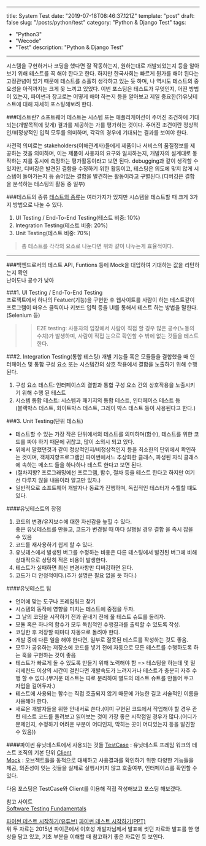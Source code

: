 ---
title: System Test 
date: "2019-07-18T08:46:37.121Z"
template: "post"
draft: false
slug: "/posts/python/test"
category: "Python & Django Test"
tags:
  - "Python3"
  - "Wecode"
  - "Test"
description: "Python & Django Test"

------

시스템을 구현하거나 코딩을 했다면 잘 작동하는지, 원하는대로 개발되었는지 등을 알아보기 위해 테스트를 꼭 해야 한다고 한다. 하지만 한국사회는 빠르게 뭔가를 해야 된다는 고정관념이 있기 때문에 테스트를 소홀히 생각하고 있는 듯 하며, 나 역시도 테스트의 중요성을 아직까지는 크게 못 느끼고 있었다. 이번 포스팅은 테스트가 무엇인지, 어떤 방법이 있는지, 파이썬과 장고로는 어떻게 해야 하는지 등을 알아보고 제일 중요한(?)유닛테스트에 대해 자세히 포스팅해보려 한다.

###테스트란?
소프트웨어 테스트는 시스템 또는 애플리케이션이 주어진 조건하에 기대되는(개발목적에 맞게) 결과를 제공하는 가를 평가하는 것이다. 주어진 조건이란 정상적인/비정상적인 입력 모두를 의미하며, 각각의 경우에 기대되는 결과를 보여야 한다. 

사전적 의미로는 stakeholders(이해관계자)들에게 제품이나 서비스의 품질정보를 제공하는 것을 의미하며, 이는 제품이 사용자의 요구와 일치하는지, 개발자의 설계대로 동작하는 지를 동시에 측정하는 평가활동이라고 보면 된다. debugging과 같이 생각할 수 있지만, 디버깅은 발견된 결함을 수정하기 위한 활동이고, 테스팅은 의도에 맞지 않게 시스템이 돌아가는지 등 숨어있는 결함을 발견하는 활동이라고 구별된다.(디버깅은 결함을 분석하는 테스팅의 활동 중 일부)

###테스트의 종류
[테스트의 종류](https://eehoeskrap.tistory.com/14)는 여러가지가 있지만 시스템을 테스트할 때 크게 3가지 방법으로 나눌 수 있다.

1. UI Testing / End-To-End Testing(테스트 비중: 10%)
2. Integration Testing(테스트 비중: 20%)
3. Unit Testing(테스트 비중: 70%)  

> 총 테스트를 각각의 요소로 나눈다면 위와 같이 나누는게 효율적이다.  
-----

###백엔드로서의 테스트
API, Funtions 등에 Mock을 대입하여 기대하는 값을 리턴하는지 확인   
난이도나 공수가 낮아 


###1. UI Testing / End-To-End Testing  
프로젝트에서 하나의 Featuer(기능)을 구현한 후 웹사이트를 사람이 하는 테스트같이 프로그램이 마우스 클릭이나 키보드 입력 등을 UI를 통해서 테스트 하는 방법을 말한다. (Selenium 등)
>> E2E testing: 사용자의 입장에서 사람이 직접 할 경우 많은 공수(노동의 수치)가 발생하며, 사람이 직접 눈으로 확인할 수 밖에 없는 것들을 테스트한다.

###2. Integration Testing(통합 테스팅)
개별 기능들 혹은 모듈들을 결합했을 때 인터페이스 및 통합 구성 요소 또는 시스템간의 상호 작용에서 결함을 노출하기 위해 수행된다.  
1) 구성 요소 테스트: 인터페이스의 결함과 통합 구성 요소 간의 상호작용을 노출시키기 위해 수행 된 테스트
2) 시스템 통합 테스트: 시스템과 패키지의 통합 테스트, 인터페이스 테스트 등  
(블랙박스 테스트, 화이트박스 테스트, 그레이 박스 테스트 등이 사용된다고 한다.)   

###3. Unit Testing(단위 테스트)
* 테스트할 수 있는 가장 작은 단위에서의 테스트를 의미하며(함수), 테스트를 위한 코드를 짜야 하기 때문에 귀찮고, 많이 소외시 되고 있다.  
* 위에서 말했던것과 같이 정상적인지/비정상적인지 등을 최소한의 단위에서 확인하는 것이며, 객체지향프로그램인 파이썬에서느 추상화한 클래스, 파생된 자식 클래스에 속하는 메소드 들을 하나하나 테스트 한다고 보면 된다.  
* (절차지향? 프로그래밍에선 프로그램, 함수, 절차 등을 테스트 한다고 하지만 여기선 다루지 않을 내용이라 알고만 있자.)
* 일반적으로 소프트웨어 개발자나 동료가 진행하며, 독립적인 테스터가 수핼할 떄도 있다.  

####유닛테스트의 장점
1. 코드의 변경/유지보수에 대한 자신감을 높힐 수 있다.  
좋은 유닛테스트를 만들고, 코드가 변경될 때 마다 실행될 경우 결함 을 즉시 잡을 수 있음  
2. 코드를 재사용하기 쉽게 할 수 있다. 
3. 유닛테스에서 발생된 버그를 수정하는 비용은 다른 테스팅에서 발견된 버그에 비해 상대적으로 상당히 적은 비용이 발생한다.  
4. 테스트가 실패하면 최신 변경사항만 디버깅하면 된다. 
5. 코드가 더 안정적이다.(추가 설명은 필요 없을 듯 하다.)

####유닛테스트 팁
* 언어에 맞는 도구나 프레임워크 찾기
* 시스템의 동작에 영향을 미치는 테스트에 중점을 두자.  
* 그 날의 코딩을 시작하기 전과 끝내기 전에 풀 테스트 슈트를 돌리자.  
* 모듈 혹은 하나의 함수가 모두 독립적인 수행결과를 출력할 수 있도록 작성. 
* 코딩한 후 저장할 때마다 자동으로 돌려야 한다.  
* 개발 중에 다른 일을 해야 한다면, 일부로 잘못된 테스트를 작성하는 것도 좋음.
* 모두가 공유하는 저장소에 코드를 넣기 전에 자동으로 모든 테스트를 수행하도록 하는 훅을 구현하는 것이 좋음
* 테스트가 빠르게 돌 수 있도록 만들기 위해 노력해야 함 => 테스팅을 하는데 몇 밀리세컨드 이상의 시간이 걸린다면 개발속도가 느려지거나 테스트가 충분히 자주 수행 할 수 없다.(무거운 테스트는 따로 분리하여 별도의 테스트 슈트를 만들어 두고 자업을 걸어두자.)
* 테스트에 사용되는 함수는 직접 호출되지 않기 때문에 가능한 길고 서술적인 이름을 사용해야 한다.  
* 새로운 개발자들을 위한 안내서로 쓴다.(이미 구현된 코드에서 작업해야 할 경우 관련 테스트 코드를 돌려보고 읽어보는 것이 가장 좋은 시작점일 경우가 많다.(어디가 문제인지, 수정하기 어려운 부분이 어디인지, 막히는 곳이 어디있는지 등을 발견할 수 있음))

####파이썬 유닛테스트에서 사용되는 것들
[TestCase](https://docs.djangoproject.com/en/dev/topics/testing/overview/) : 유닛테스트 프레임 워크의 테스트 조직의 기본 단위
[Client](https://docs.djangoproject.com/en/dev/topics/testing/tools/)  
[Mock](https://blog.leop0ld.org/posts/about-mocking/) : 오브젝트들을 동적으로 대체하고 사용결과를 확인하기 위한 다양한 기능들을 제공, 의존성이 잇는 것들을 실제로 실행시키지 않고 호출여부, 인터페이스를 확인할 수 있다.

다음 포스팅은 TestCase와 Client를 이용해 직접 작성해보고 포스팅 해보겠다.  

참고 사이트  
[Software Testing Fundamentals](http://softwaretestingfundamentals.com/integration-testing/)

[파이썬 테스트 시작하기(유튜브)](https://www.youtube.com/watch?v=hAUjItE42cY)
[파이썬 테스트 시작하기(PPT)](https://www.slideshare.net/hosunglee948/python-52222334)  
위 두 자료는 2015년 파이콘에서 이호성 개발자님께서 발표에 썻던 자료와 발표를 한 영상을 담고 있고, 기초 부분을 이해할 때 참고하기 좋은 자료인 듯 보인다.